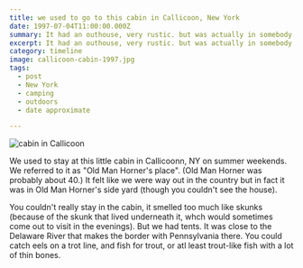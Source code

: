 ```yaml
---
title: we used to go to this cabin in Callicoon, New York
date: 1997-07-04T11:00:00.000Z
summary: It had an outhouse, very rustic. but was actually in somebody's side yard.
excerpt: It had an outhouse, very rustic. but was actually in somebody's side yard.
category: timeline
image: callicoon-cabin-1997.jpg
tags:
  - post 
  - New York
  - camping
  - outdoors
  - date approximate

---
```


![cabin in Callicoon](/static/img/timeline/callicoon-cabin-1997.jpg "cabin in Callicoon")

We used to stay at this little cabin in Callicoonn, NY on summer weekends. We referred to it as "Old Man Horner's place". (Old Man Horner was probably about 40.) It felt like we were way out in the country but in fact it was in Old Man Horner's side yard (though you couldn't see the house). 

You couldn't really stay in the cabin, it smelled too much like skunks (because of the skunk that lived underneath it, whch would sometimes come out to visit in the evenings). But we had tents. It was close to the Delaware River that makes the border with Pennsylvania there. You could catch eels on a trot line, and fish for trout, or atl least trout-like fish with a lot of thin bones.